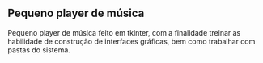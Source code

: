 ## Pequeno player de música

Pequeno player de música feito em tkinter, com a finalidade treinar as habilidade de construção de interfaces gráficas, bem como trabalhar com pastas do sistema.
